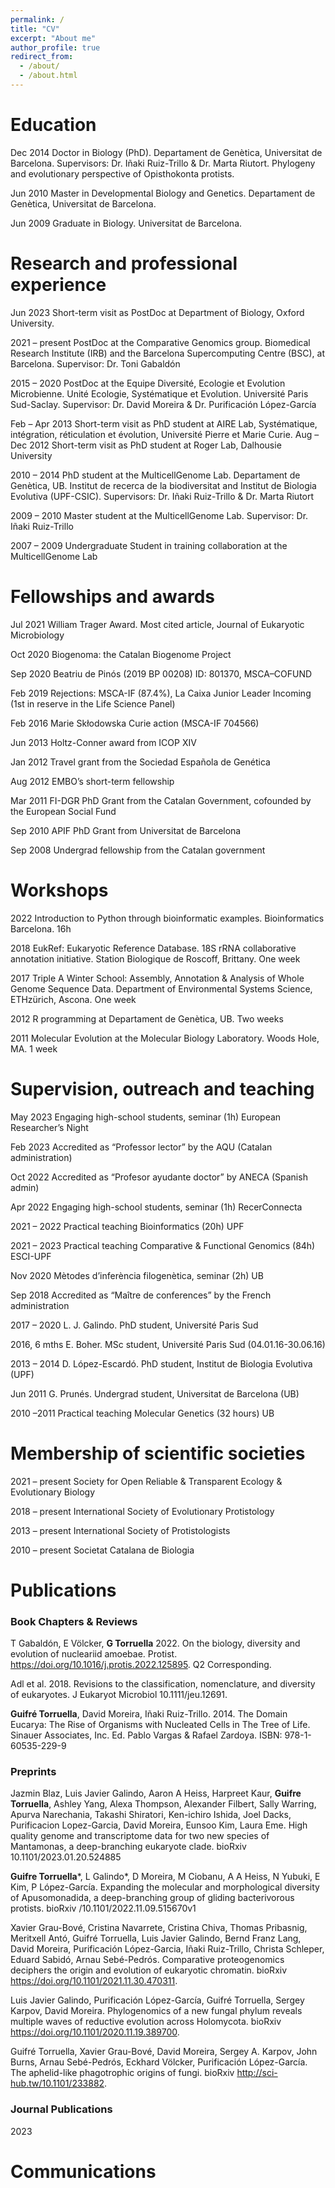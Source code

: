```yaml
---
permalink: /
title: "CV"
excerpt: "About me"
author_profile: true
redirect_from: 
  - /about/
  - /about.html
---
```


Education
======
Dec 2014 Doctor in Biology (PhD). Departament de Genètica, Universitat de Barcelona. Supervisors: Dr. Iñaki Ruiz-Trillo & Dr. Marta Riutort. Phylogeny and evolutionary perspective of Opisthokonta protists.

Jun 2010 Master in Developmental Biology and Genetics. Departament de Genètica, Universitat de Barcelona.

Jun 2009 Graduate in Biology. Universitat de Barcelona.

Research and professional experience
======
Jun 2023	Short-term visit as PostDoc at Department of Biology, Oxford University.

2021 – present	PostDoc at the Comparative Genomics group. Biomedical Research Institute (IRB) and the Barcelona Supercomputing Centre (BSC), at Barcelona. Supervisor: Dr. Toni Gabaldón

2015 – 2020	PostDoc at the Equipe Diversité, Ecologie et Evolution Microbienne. Unité Ecologie, Systématique et Evolution. Université Paris Sud-Saclay. Supervisor: Dr. David Moreira & Dr. Purificación López-García

Feb – Apr 2013	Short-term visit as PhD student at AIRE Lab, Systématique, intégration, réticulation et évolution, Université Pierre et Marie Curie.
Aug – Dec 2012	Short-term visit as PhD student at Roger Lab, Dalhousie University

2010 – 2014	PhD student at the MulticellGenome Lab. Departament de Genètica, UB. Institut de recerca de la biodiversitat and Institut de Biologia Evolutiva (UPF-CSIC). Supervisors: Dr. Iñaki Ruiz-Trillo & Dr. Marta Riutort

2009 – 2010	Master student at the MulticellGenome Lab. Supervisor: Dr. Iñaki Ruiz-Trillo

2007 – 2009	Undergraduate Student in training collaboration at the MulticellGenome Lab

Fellowships and awards
======
Jul 2021	William Trager Award. Most cited article, Journal of Eukaryotic Microbiology

Oct 2020	Biogenoma: the Catalan Biogenome Project

Sep 2020	Beatriu de Pinós (2019 BP 00208) ID: 801370, MSCA–COFUND

Feb 2019	Rejections: MSCA-IF (87.4%), La Caixa Junior Leader Incoming (1st in reserve in the Life Science Panel)

Feb 2016   	Marie Skłodowska Curie action (MSCA-IF 704566)

Jun 2013   	Holtz-Conner award from ICOP XIV

Jan 2012   	Travel grant from the Sociedad Española de Genética

Aug 2012  	EMBO’s short-term fellowship

Mar 2011   	FI-DGR PhD Grant from the Catalan Government, cofounded by the European Social Fund

Sep 2010  	APIF PhD Grant from Universitat de Barcelona

Sep 2008  	Undergrad fellowship from the Catalan government

Workshops
======
2022	Introduction to Python through bioinformatic examples. Bioinformatics Barcelona. 16h

2018	EukRef: Eukaryotic Reference Database. 18S rRNA collaborative annotation initiative. Station Biologique de Roscoff, Brittany. One week

2017	Triple A Winter School: Assembly, Annotation & Analysis of Whole Genome Sequence Data. Department of Environmental Systems Science, ETHzürich, Ascona. One week

2012	R programming at Departament de Genètica, UB. Two weeks

2011	Molecular Evolution at the Molecular Biology Laboratory. Woods Hole, MA. 1 week

Supervision, outreach and teaching
======
May 2023	Engaging high-school students, seminar (1h) European Researcher’s Night

Feb 2023	Accredited as “Professor lector” by the AQU (Catalan administration)

Oct 2022	Accredited as “Profesor ayudante doctor” by ANECA (Spanish admin)

Apr 2022	Engaging high-school students, seminar (1h) RecerConnecta

2021 – 2022	Practical teaching Bioinformatics (20h) UPF

2021 – 2023	Practical teaching Comparative & Functional Genomics (84h) ESCI-UPF

Nov 2020	Mètodes d’inferència filogenètica, seminar (2h) UB

Sep 2018	Accredited as “Maître de conferences” by the French administration

2017 – 2020	L. J. Galindo. PhD student, Université Paris Sud

2016, 6 mths	E. Boher. MSc student, Université Paris Sud (04.01.16-30.06.16)

2013 – 2014	D. López-Escardó.  PhD student, Institut de Biologia Evolutiva (UPF)

Jun 2011	G. Prunés. Undergrad student, Universitat de Barcelona (UB)

2010 –2011 	Practical teaching Molecular Genetics (32 hours) UB


Membership of scientific societies
======
2021 – present 	Society for Open Reliable & Transparent Ecology & Evolutionary Biology

2018 – present 	International Society of Evolutionary Protistology

2013 – present 	International Society of Protistologists

2010 – present	Societat Catalana de Biologia

Publications
======
### Book Chapters & Reviews

T Gabaldón, E Völcker, **G Torruella** 2022. On the biology, diversity and evolution of nucleariid amoebae. Protist.  https://doi.org/10.1016/j.protis.2022.125895. Q2 Corresponding.

Adl et al. 2018. Revisions to the classification, nomenclature, and diversity of eukaryotes. J Eukaryot Microbiol 10.1111/jeu.12691.

**Guifré Torruella**, David Moreira, Iñaki Ruiz-Trillo. 2014. The Domain Eucarya: The Rise of Organisms with Nucleated Cells in The Tree of Life. Sinauer Associates, Inc. Ed. Pablo Vargas & Rafael Zardoya. ISBN: 978-1-60535-229-9

### Preprints

Jazmin Blaz, Luis Javier Galindo, Aaron A Heiss, Harpreet Kaur, **Guifre Torruella**, Ashley Yang, Alexa Thompson, Alexander Filbert, Sally Warring, Apurva Narechania, Takashi Shiratori, Ken-ichiro Ishida, Joel Dacks, Purificacion Lopez-Garcia, David Moreira, Eunsoo Kim, Laura Eme. High quality genome and transcriptome data for two new species of Mantamonas, a deep-branching eukaryote clade. bioRxiv 10.1101/2023.01.20.524885

**Guifre Torruella***, L Galindo*, D Moreira, M Ciobanu, A A Heiss, N Yubuki, E Kim, P López-García. Expanding the molecular and morphological diversity of Apusomonadida, a deep-branching group of gliding bacterivorous protists. bioRxiv /10.1101/2022.11.09.515670v1

Xavier Grau-Bové, Cristina Navarrete, Cristina Chiva, Thomas Pribasnig, Meritxell Antó,  Guifré  Torruella,  Luis  Javier  Galindo,  Bernd  Franz  Lang,  David  Moreira,  Purificación López-Garcia, Iñaki Ruiz-Trillo, Christa Schleper, Eduard Sabidó, Arnau Sebé-Pedrós. Comparative proteogenomics deciphers the origin and evolution of eukaryotic chromatin. bioRxiv https://doi.org/10.1101/2021.11.30.470311.

Luis Javier Galindo, Purificación López-García, Guifré Torruella, Sergey Karpov, David Moreira. Phylogenomics of a new fungal phylum reveals multiple waves of reductive evolution across Holomycota. bioRxiv https://doi.org/10.1101/2020.11.19.389700.

Guifré Torruella, Xavier Grau-Bové, David Moreira, Sergey A. Karpov, John Burns, Arnau Sebé-Pedrós, Eckhard Völcker, Purificación López-García. The aphelid-like phagotrophic origins of fungi. bioRxiv http://sci-hub.tw/10.1101/233882.

### Journal Publications
2023


Communications
======
